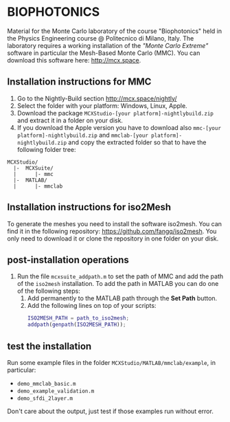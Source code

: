 # BIOPHOTONICS
Material for the Monte Carlo laboratory of the course "Biophotonics" held in the Physics Engineering course @ Politecnico di Milano, Italy.
The laboratory requires a working installation of the _"Monte Carlo Extreme"_ software in particular the Mesh-Based Monte Carlo (MMC).
You can download this software here: http://mcx.space.
## Installation instructions for MMC
1. Go to the Nightly-Build section http://mcx.space/nightly/
2. Select the folder with your platform: Windows, Linux, Apple.
3. Download the package
   ```MCXStudio-[your platform]-nightlybuild.zip``` and extract it in a folder on your disk.
5. If you download the Apple version you have to download also ```mmc-[your platform]-nightlybuild.zip``` and ```mmclab-[your platform]-nightlybuild.zip``` and copy the extracted folder so that to have the following folder tree:
```
MCXStudio/
  |-  MCXSuite/
  |      |- mmc
  |-  MATLAB/
  |      |- mmclab
```
## Installation instructions for iso2Mesh
To generate the meshes you need to install the software iso2mesh. You can find it in the following repository: https://github.com/fangq/iso2mesh. You only need to download it or clone the repository in one folder on your disk.
## post-installation operations
1. Run the file ```mcxsuite_addpath.m``` to set the path of MMC and add the path of the ```iso2mesh``` installation. To add the path in MATLAB you can do one of the following steps:
   1. Add permanently to the MATLAB path through the **Set Path** button.
   2. Add the following lines on top of your scripts:
      ```matlab
      ISO2MESH_PATH = path_to_iso2mesh;
      addpath(genpath(ISO2MESH_PATH));
      ```
## test the installation
Run some example files in the folder ```MCXStudio/MATLAB/mmclab/example```, in particular:
* ```demo_mmclab_basic.m```
* ```demo_example_validation.m```
* ```demo_sfdi_2layer.m```

Don't care about the output, just test if those examples run without error.


